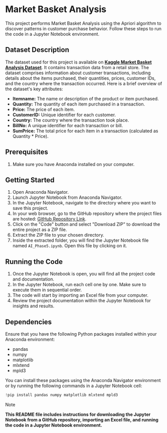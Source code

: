 # Market Basket Analysis

This project performs Market Basket Analysis using the Apriori algorithm to discover patterns in customer purchase behavior. Follow these steps to run the code in a Jupyter Notebook environment.


## Dataset Description
The dataset used for this project is available on __[Kaggle Market Basket Analysis Dataset](https://www.kaggle.com/datasets/aslanahmedov/market-basket-analysis)__. It contains transaction data from a retail store. The dataset comprises information about customer transactions, including details about the items purchased, their quantities, prices, customer IDs, and the country where the transaction occurred. Here is a brief overview of the dataset's key attributes:

<div class="alert alert-block alert-info">
    <ul>
        <li><b>Itemname:</b> The name or description of the product or item purchased.</li>
        <li><b>Quantity:</b> The quantity of each item purchased in a transaction.</li>
        <li><b>Price:</b> The price of each item.</li>
        <li><b>CustomerID:</b> Unique identifier for each customer.</li>
        <li><b>Country:</b> The country where the transaction took place.</li>
        <li><b>BillNo:</b> A unique identifier for each transaction or bill.</li>
        <li><b>SumPrice:</b> The total price for each item in a transaction (calculated as Quantity * Price).</li>
    </ul>
</div>

## Prerequisites

1. Make sure you have Anaconda installed on your computer.

## Getting Started

1. Open Anaconda Navigator.
2. Launch Jupyter Notebook from Anaconda Navigator.
3. In the Jupyter Notebook, navigate to the directory where you want to save this project.
4. In your web browser, go to the GitHub repository where the project files are hosted: [GitHub Repository Link](https://github.com/ZohairSait/IBM_AI_PROJECT).
5. Click on the "Code" button and select "Download ZIP" to download the entire project as a ZIP file.
6. Extract the ZIP file to your chosen directory.
7. Inside the extracted folder, you will find the Jupyter Notebook file named `AI_Phase5.ipynb`. Open this file by clicking on it.

## Running the Code

1. Once the Jupyter Notebook is open, you will find all the project code and documentation.
2. In the Jupyter Notebook, run each cell one by one. Make sure to execute them in sequential order.
3. The code will start by importing an Excel file from your computer. 
5. Review the project documentation within the Jupyter Notebook for insights and results.

## Dependencies

Ensure that you have the following Python packages installed within your Anaconda environment:
- pandas
- numpy
- matplotlib
- mlxtend
- mpld3

You can install these packages using the Anaconda Navigator environment or by running the following commands in a Jupyter Notebook cell:

```python
!pip install pandas numpy matplotlib mlxtend mpld3
```

> [!NOTE]
> __This README file includes instructions for downloading the Jupyter Notebook from a GitHub repository, importing an Excel file, and running the code in a Jupyter Notebook environment.__
